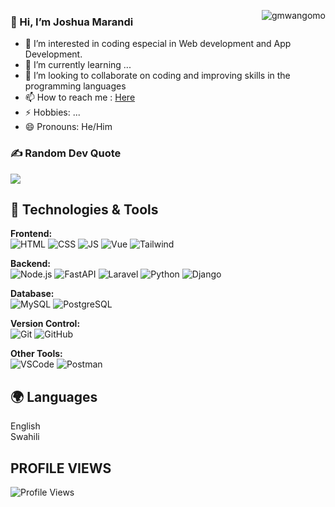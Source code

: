 <!---
<p align="right">
  <img src="https://github-readme-stats.vercel.app/api?username=gmwangomo&show_icons=true&hide_border=true" align="right">
</p>
--->

<!--
Top programming lang Used
--->
<p aligin="right">
  <img align="right" src="https://github-readme-stats.vercel.app/api/top-langs?username=gmwangomo&show_icons=true&locale=en&layout=compact" alt="gmwangomo" />
</p>

### 👋 Hi, I’m Joshua Marandi
- 👀 I’m interested in coding especial in Web development and App Development.
- 🌱 I’m currently learning ...
- 💞️ I’m looking to collaborate on coding and improving skills in the programming languages 
- 📫 How to reach me : [Here](mailto:galemtech@gmail.com)
- ⚡ Hobbies: ...
- 😄 Pronouns: He/Him

### ✍️ Random Dev Quote
![](https://quotes-github-readme.vercel.app/api?type=horizontal&theme=radical)

## 🔧 Technologies & Tools
<!---
<img alt="Javascript" align="left" src="https://img.shields.io/badge/javascript-%23323330.svg?style=for-the-badge&logo=javascript&logoColor=%23F7DF1E" />
<img alt="Node.js"  src="https://img.shields.io/badge/node.js-6DA55F?style=for-the-badge&logo=node.js&logoColor=white" />
<img alt="React.js" align="left"  src="https://img.shields.io/badge/react-%2320232a.svg?style=for-the-badge&logo=react&logoColor=%2361DAFB" />
<img alt="React Native" align="left"  src="https://img.shields.io/badge/react_native-%2320232a.svg?style=for-the-badge&logo=react&logoColor=%2361DAFB" />
<img alt="Vue.js" src="https://img.shields.io/badge/vuejs-%2335495e.svg?style=for-the-badge&logo=vuedotjs&logoColor=%234FC08D" />
--->

**Frontend:**  
  ![HTML](https://img.shields.io/badge/HTML5-E34F26?style=for-the-badge&logo=html5&logoColor=white)
  ![CSS](https://img.shields.io/badge/CSS3-1572B6?style=for-the-badge&logo=css3&logoColor=white)
  ![JS](https://img.shields.io/badge/JavaScript-61DAFB?style=for-the-badge&logo=javascript&logoColor=white)
  ![Vue](https://img.shields.io/badge/Vuejs-61DAFB?style=for-the-badge&logo=vuejs&logoColor=white)
  ![Tailwind](https://img.shields.io/badge/Tailwind-7952B3?style=for-the-badge&logo=tailwind&logoColor=white)

**Backend:**  
  ![Node.js](https://img.shields.io/badge/Node.js-43853D?style=for-the-badge&logo=node.js&logoColor=white)
  ![FastAPI](https://img.shields.io/badge/FastAPI-092E20?style=for-the-badge&logo=fastapi&logoColor=white)
  ![Laravel](https://img.shields.io/badge/Laravel-092E20?style=for-the-badge&logo=laravel&logoColor=white)
  ![Python](https://img.shields.io/badge/Python-3776AB?style=for-the-badge&logo=python&logoColor=white)
  ![Django](https://img.shields.io/badge/Django-092E20?style=for-the-badge&logo=django&logoColor=white)



**Database:**  
  ![MySQL](https://img.shields.io/badge/MySQL-336791?style=for-the-badge&logo=mysql&logoColor=white)
  ![PostgreSQL](https://img.shields.io/badge/PostgreSQL-336791?style=for-the-badge&logo=PostgreSQL&logoColor=white)

 

**Version Control:**  
  ![Git](https://img.shields.io/badge/Git-F05032?style=for-the-badge&logo=git&logoColor=white)
  ![GitHub](https://img.shields.io/badge/GitHub-181717?style=for-the-badge&logo=github&logoColor=white)

**Other Tools:**  
  ![VSCode](https://img.shields.io/badge/VS_Code-007ACC?style=for-the-badge&logo=visual-studio-code&logoColor=white)
  ![Postman](https://img.shields.io/badge/Postman-FF6C37?style=for-the-badge&logo=postman&logoColor=white)

## 🌍 Languages 
English <br/>
Swahili

## PROFILE VIEWS
![Profile Views](https://komarev.com/ghpvc/?username=gmwangomo)

<!---

Adding the details on the techstaff i used

## Tech Stack

- **Frontend:**  
  ![React](https://img.shields.io/badge/React-61DAFB?style=for-the-badge&logo=react&logoColor=white)
  ![HTML](https://img.shields.io/badge/HTML5-E34F26?style=for-the-badge&logo=html5&logoColor=white)
  ![CSS](https://img.shields.io/badge/CSS3-1572B6?style=for-the-badge&logo=css3&logoColor=white)
  ![Bootstrap](https://img.shields.io/badge/Bootstrap-7952B3?style=for-the-badge&logo=bootstrap&logoColor=white)

- **Backend:**  
  ![Node.js](https://img.shields.io/badge/Node.js-43853D?style=for-the-badge&logo=node.js&logoColor=white)
  ![Express.js](https://img.shields.io/badge/Express.js-000000?style=for-the-badge&logo=express&logoColor=white)
  ![FastAPI](https://img.shields.io/badge/FastAPI-092E20?style=for-the-badge&logo=django&logoColor=white)
  ![Laravel](https://img.shields.io/badge/Laravel-092E20?style=for-the-badge&logo=django&logoColor=white)

- **Database:**  
  ![MongoDB](https://img.shields.io/badge/MongoDB-47A248?style=for-the-badge&logo=mongodb&logoColor=white)
  ![MySQL](https://img.shields.io/badge/MySQL-336791?style=for-the-badge&logo=postgresql&logoColor=white)

- **Mobile App Development:**  
  ![React Native](https://img.shields.io/badge/React_Native-61DAFB?style=for-the-badge&logo=react&logoColor=white)

- **Version Control:**  
  ![Git](https://img.shields.io/badge/Git-F05032?style=for-the-badge&logo=git&logoColor=white)
  ![GitHub](https://img.shields.io/badge/GitHub-181717?style=for-the-badge&logo=github&logoColor=white)

- **Other Tools:**  
  ![VSCode](https://img.shields.io/badge/VS_Code-007ACC?style=for-the-badge&logo=visual-studio-code&logoColor=white)
  ![Postman](https://img.shields.io/badge/Postman-FF6C37?style=for-the-badge&logo=postman&logoColor=white)
--->


<!---
gmwangomo/gmwangomo is a ✨ special ✨ repository because its `README.md` (this file) appears on your GitHub profile.
You can click the Preview link to take a look at your changes.
--->
